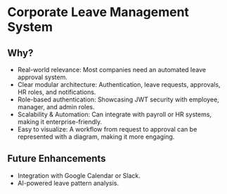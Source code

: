 <h1>Corporate Leave Management System</h1>

<h2>Why?</h2>

<ul>
<li>Real-world relevance: Most companies need an automated leave approval system.</li>

<li>Clear modular architecture: Authentication, leave requests, approvals, HR roles, and notifications.</li>

<li>Role-based authentication: Showcasing JWT security with employee, manager, and admin roles.</li>

<li>Scalability & Automation: Can integrate with payroll or HR systems, making it enterprise-friendly.</li>

<li>Easy to visualize: A workflow from request to approval can be represented with a diagram, making it more engaging.</li>

</ul>

<h2>Future Enhancements</h2>

<ul>
<li>Integration with Google Calendar or Slack.</li>

<li>AI-powered leave pattern analysis.</li>
</ul>
